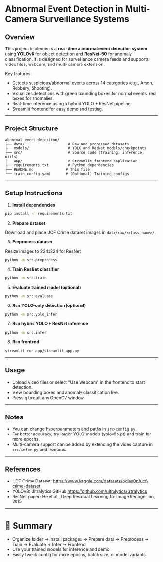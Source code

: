 # Abnormal Event Detection in Multi-Camera Surveillance Systems

## Overview

This project implements a **real-time abnormal event detection system** using **YOLOv8** for object detection and **ResNet-50** for anomaly classification. It is designed for surveillance camera feeds and supports video files, webcam, and multi-camera extension.

Key features:

- Detects suspicious/abnormal events across 14 categories (e.g., Arson, Robbery, Shooting).
- Visualizes detections with green bounding boxes for normal events, red boxes for anomalies.
- Real-time inference using a hybrid YOLO + ResNet pipeline.
- Streamlit frontend for easy demo and testing.

---

## Project Structure

```
abnormal-event-detection/
├── data/                    # Raw and processed datasets
├── models/                  # YOLO and ResNet models/checkpoints
├── src/                     # Source code (training, inference, utils)
├── app/                     # Streamlit frontend application
├── requirements.txt         # Python dependencies
├── README.md               # This file
└── train_config.yaml       # (Optional) Training configs
```

---

## Setup Instructions

1. **Install dependencies**

```bash
pip install -r requirements.txt
```

2. **Prepare dataset**

Download and place UCF Crime dataset images in `data/raw/<class_name>/`.

3. **Preprocess dataset**

Resize images to 224x224 for ResNet:

```bash
python -m src.preprocess
```

4. **Train ResNet classifier**

```bash
python -m src.train
```

5. **Evaluate trained model (optional)**

```bash
python -m src.evaluate
```

6. **Run YOLO-only detection (optional)**

```bash
python -m src.yolo_infer
```

7. **Run hybrid YOLO + ResNet inference**

```bash
python -m src.infer
```

8. **Run frontend**

```bash
streamlit run app/streamlit_app.py
```

---

## Usage

- Upload video files or select "Use Webcam" in the frontend to start detection.
- View bounding boxes and anomaly classification live.
- Press `q` to quit any OpenCV window.

---

## Notes

- You can change hyperparameters and paths in `src/config.py`.
- For better accuracy, try larger YOLO models (yolov8s.pt) and train for more epochs.
- Multi-camera support can be added by extending the video capture in `src/infer.py` and frontend.

---

## References

- UCF Crime Dataset: https://www.kaggle.com/datasets/odins0n/ucf-crime-dataset
- YOLOv8: Ultralytics GitHub https://github.com/ultralytics/ultralytics
- ResNet paper: He et al., Deep Residual Learning for Image Recognition, 2015

---

# 🙌 Summary

- Organize folder → Install packages → Prepare data → Preprocess → Train → Evaluate → Infer → Frontend  
- Use your trained models for inference and demo  
- Easily tweak config for more epochs, batch size, or model variants
